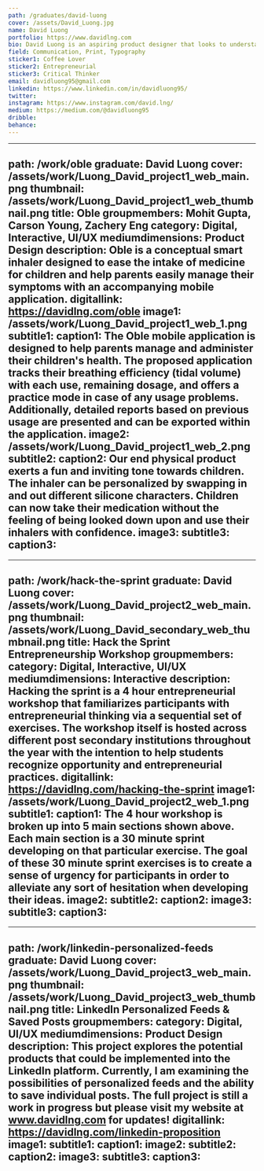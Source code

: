 ```yaml
---
path: /graduates/david-luong
cover: /assets/David_Luong.jpg
name: David Luong
portfolio: https://www.davidlng.com
bio: David Luong is an aspiring product designer that looks to understand human behaviour on an extremely deep level. He is passionate about behavioural science and is fascinated by why people do what they do. Wanting to also help others realize their own aspirations and act upon them, he believes that this drive of his comes from his mentors, teaching him that anything is truly possible if the right mindset is applied. David strives to reflect that same message through writing about his personal experiences, teaching, and or speaking about his personal story. Believing that the most beautiful experiences and lessons are always on the other side of fear, he is constantly seeking discomfort and tries to push others out of theirs as well. 
field: Communication, Print, Typography
sticker1: Coffee Lover
sticker2: Entrepreneurial
sticker3: Critical Thinker
email: davidluong95@gmail.com
linkedin: https://www.linkedin.com/in/davidluong95/
twitter: 
instagram: https://www.instagram.com/david.lng/
medium: https://medium.com/@davidluong95
dribble: 
behance: 
---
```


---
path: /work/oble
graduate: David Luong
cover: /assets/work/Luong_David_project1_web_main.png
thumbnail: /assets/work/Luong_David_project1_web_thumbnail.png
title: Oble
groupmembers: Mohit Gupta, Carson Young, Zachery Eng
category: Digital, Interactive, UI/UX
mediumdimensions: Product Design
description: Oble is a conceptual smart inhaler designed to ease the intake of medicine for children and help parents easily manage their symptoms with an accompanying mobile application.
digitallink: https://davidlng.com/oble
image1: /assets/work/Luong_David_project1_web_1.png
subtitle1: 
caption1: The Oble mobile application is designed to help parents manage and administer their children's health. The proposed application tracks their breathing efficiency (tidal volume) with each use, remaining dosage, and offers a practice mode in case of any usage problems. Additionally, detailed reports based on previous usage are presented and can be exported within the application.
image2: /assets/work/Luong_David_project1_web_2.png
subtitle2: 
caption2: Our end physical product exerts a fun and inviting tone towards children. The inhaler can be personalized by swapping in and out different silicone characters. Children can now take their medication without the feeling of being looked down upon and use their inhalers with confidence.
image3:
subtitle3: 
caption3: 
---

---
path: /work/hack-the-sprint
graduate: David Luong
cover: /assets/work/Luong_David_project2_web_main.png
thumbnail: /assets/work/Luong_David_secondary_web_thumbnail.png
title: Hack the Sprint Entrepreneurship Workshop
groupmembers: 
category: Digital, Interactive, UI/UX
mediumdimensions:  Interactive
description: Hacking the sprint is a 4 hour entrepreneurial workshop that familiarizes participants with entrepreneurial thinking via a sequential set of exercises. The workshop itself is hosted across different post secondary institutions throughout the year with the intention to help students recognize opportunity and entrepreneurial practices.
digitallink: https://davidlng.com/hacking-the-sprint
image1: /assets/work/Luong_David_project2_web_1.png
subtitle1: 
caption1: The 4 hour workshop is broken up into 5 main sections shown above. Each main section is a 30 minute sprint developing on that particular exercise. The goal of these 30 minute sprint exercises is to create a sense of urgency for participants in order to alleviate any sort of hesitation when developing their ideas.
image2:
subtitle2: 
caption2: 
image3:
subtitle3: 
caption3: 
---

---
path: /work/linkedin-personalized-feeds
graduate: David Luong
cover: /assets/work/Luong_David_project3_web_main.png
thumbnail: /assets/work/Luong_David_project3_web_thumbnail.png
title: LinkedIn Personalized Feeds & Saved Posts
groupmembers: 
category: Digital, UI/UX
mediumdimensions:  Product Design
description: This project explores the potential products that could be implemented into the LinkedIn platform. Currently, I am examining the possibilities of personalized feeds and the ability to save individual posts. The full project is still a work in progress but please visit my website at www.davidlng.com for updates!
digitallink: https://davidlng.com/linkedin-proposition
image1:
subtitle1: 
caption1: 
image2:
subtitle2: 
caption2: 
image3:
subtitle3: 
caption3: 
---
